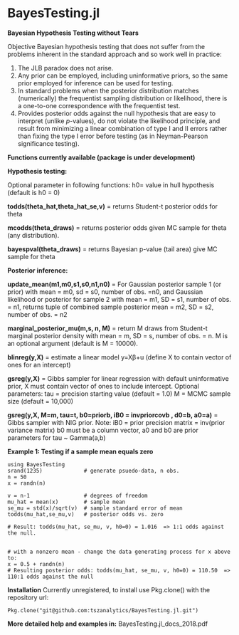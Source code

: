 # BayesTesting.jl
**Bayesian Hypothesis Testing without Tears**

Objective Bayesian hypothesis testing that does not suffer from the problems inherent in the standard approach and so work well in practice:
1.	The JLB paradox does not arise.
2.	Any prior can be employed, including uninformative priors, so the same prior employed for inference can be used for testing.
3.	In standard problems when the posterior distribution matches (numerically) the frequentist sampling distribution or likelihood, there is a one-to-one correspondence with the frequentist test.
4.	Provides posterior odds against the null hypothesis that are easy to interpret (unlike *p*-values), do not violate the likelihood principle, and result from minimizing a linear combination of type I and II errors rather than fixing the type I error before testing (as in Neyman-Pearson significance testing).

**Functions currently available (package is under development)**

**Hypothesis testing:**

Optional parameter in following functions: h0= value in hull hypothesis (default is h0 = 0)

**todds(theta_hat,theta_hat_se,v)** = returns Student-t posterior odds for theta

**mcodds(theta_draws)** = returns posterior odds given MC sample for theta (any distribution).

**bayespval(theta_draws)** = returns Bayesian p-value (tail area) give MC sample for theta

**Posterior inference:**

**update_mean(m1,m0,s1,s0,n1,n0)** = For Gaussian posterior sample 1 (or prior) with mean = m0, sd = s0, number of obs. =n0, and Gaussian likelihood or posterior for sample 2 with mean = m1, SD = s1, number of obs. = n1, returns tuple of combined sample posterior mean = m2, SD = s2, number of obs. = n2

**marginal_posterior_mu(m,s, n, M)** = return M draws from Student-t marginal posterior density with mean = m, SD = s, number of obs. = n.  M is an optional argument (default is M = 10000).

**blinreg(y,X)** = estimate a linear model y=Xβ+u (define X to contain vector of ones for an intercept)

**gsreg(y,X)** = Gibbs sampler for linear regression with default uninformative prior, X must contain 
	vector of ones to include intercept.
                Optional parameters:
                tau = precision starting value (default = 1.0)
                M = MCMC sample size (default = 10,000)

**gsreg(y,X, M=m, tau=t, b0=priorb, iB0 = invpriorcovb , d0=b, a0=a)** = Gibbs sampler with NIG prior.
          Note: iB0 = prior precision matrix = inv(prior variance matrix)
                b0 must be a column vector, 
                a0 and b0 are prior parameters for tau ~ Gamma(a,b)


**Example 1: Testing if a sample mean equals zero**

```
using BayesTesting
srand(1235)             # generate psuedo-data, n obs.
n = 50
x = randn(n)

v = n-1                 # degrees of freedom
mu_hat = mean(x)        # sample mean
se_mu = std(x)/sqrt(v)  # sample standard error of mean
todds(mu_hat,se_mu,v)   # posterior odds vs. zero

# Result: todds(mu_hat, se_mu, v, h0=0) = 1.016  => 1:1 odds against the null.


# with a nonzero mean - change the data generating process for x above to:
x = 0.5 + randn(n)
# Resulting posterior odds: todds(mu_hat, se_mu, v, h0=0) = 110.50  => 110:1 odds against the null
```

**Installation**
Currently unregistered, to install use Pkg.clone() with the repository url:

`Pkg.clone("git@github.com:tszanalytics/BayesTesting.jl.git")`


**More detailed help and examples in:** BayesTesting.jl_docs_2018.pdf


